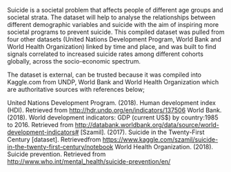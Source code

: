 Suicide is a societal problem that affects people of different age groups and societal strata. The dataset will help to analyse the relationships between different demographic variables and suicide with the aim of inspiring more societal programs to prevent suicide.
This compiled dataset was pulled from four other datasets (United Nations Development 
Program, World Bank and World Health Organization) linked by time and place, and was 
built to find signals correlated to increased suicide rates among different cohorts globally, 
across the socio-economic spectrum. 

The dataset is external, can be trusted because it was compiled into Kaggle.com from UNDP, World Bank and World Health Organization which are authoritative sources with references below;

United Nations Development Program. (2018). Human development index (HDI). Retrieved from http://hdr.undp.org/en/indicators/137506
World Bank. (2018). World development indicators: GDP (current US$) by country:1985 to 2016. Retrieved from http://databank.worldbank.org/data/source/world-development-indicators# 
[Szamil]. (2017). Suicide in the Twenty-First Century [dataset]. Retrievedfrom https://www.kaggle.com/szamil/suicide-in-the-twenty-first-century/notebook World Health Organization. (2018). Suicide prevention. Retrieved from http://www.who.int/mental_health/suicide-prevention/en/ 
